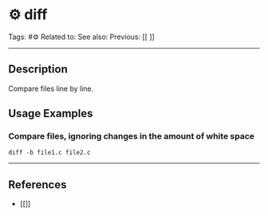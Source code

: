 # ⚙️ diff
Tags: #⚙️ 
Related to: 
See also: 
Previous: [[ ]]

---
## Description

Compare files line by line.

## Usage Examples

### Compare files, ignoring changes in the amount of white space
	diff -b file1.c file2.c
	
---
## References
- [[]]